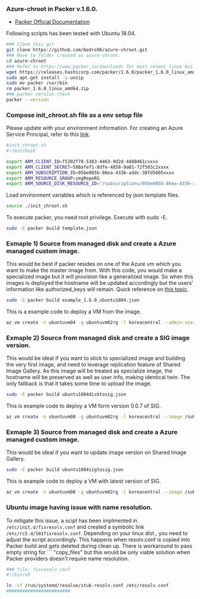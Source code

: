 ### Azure-chroot in Packer v.1.6.0.
* [Packer Official Documentation](https://www.packer.io/docs/builders/azure/chroot)

Following scripts has been tested with Ubuntu 18.04.

```bash
### Clone this git
git clone https://github.com/bedro96/azure-chroot.git
### Move to folder created as azure-chroot.
cd azure-chroot
### Refer to https://www.packer.io/downloads for most resent linux build. 
wget https://releases.hashicorp.com/packer/1.6.0/packer_1.6.0_linux_amd64.zip
sudo apt-get install -y unzip
sudo mv packer /usr/bin
rm packer_1.6.0_linux_amd64.zip
### packer version check
packer --version
```

### Compose init_chroot.sh file as a env setup file
Please update with your environment information.
For creating an Azure Service Principal, refer to this [link](https://docs.microsoft.com/en-us/cli/azure/create-an-azure-service-principal-azure-cli?view=azure-cli-latest#password-based-authentication).

```bash
#init_chroot.sh
#!/bin/bash

export ARM_CLIENT_ID=f5202f78-5383-4463-9d2d-4d88461cxxxx
export ARM_CLIENT_SECRET=580afef1-8dfe-4858-9a01-72f503c2xxxx
export ARM_SUBSCRIPTION_ID=05be085b-86ea-4336-addc-38fd5605xxxx
export ARM_RESOURCE_GROUP=imgRepoRG
export ARM_SOURCE_DISK_RESOURCE_ID="/subscriptions/05be085b-86ea-4336-addc-38fd5605xxxx/resourceGroups/UBUNTUVM02RG/providers/Microsoft.Compute/disks/ubuntuvm03_disk1_9358259837ee45f3a5bf0c9fafea1aa2"
```
Load environment variables which is referenced by json template files.
```bash
source ./init_chroot.sh
```
To execute packer, you need root privilege. Execute with sudo -E.
```bash
sudo -E packer build template.json
```

### Exmaple 1) Source from managed disk and create a Azure managed custom image.
This would be best if packer resides on one of the Azure vm which you want to make the master image from.
With this code, you would make a specialized image but it will provision like a generalized image.
So when this images is deployed the hostname will be updated accordingly but the users' information like authorized_keys will remain. 
Quick reference on [this topic](https://docs.microsoft.com/en-us/azure/virtual-machines/windows/shared-image-galleries#generalized-and-specialized-images).
```bash
sudo -E packer build example_1.6.0_ubuntu1804.json
```

This is a example code to deploy a VM from the image.
```bash
az vm create -n ubuntuvm04 -g ubuntuvm02rg -l koreacentral --admin-username kunhokoxxx --ssh-key-values @~/.ssh/id_rsa.pub --image /subscriptions/05be085b-86ea-4336-addc-38fd5605xxxx/resourceGroups/imgRepoRG/providers/Microsoft.Compute/images/ubuntu1804img-1593952516
```

### Exmaple 2) Source from managed disk and create a SIG image version.
This would be ideal if you want to stick to specialized image and building the very first image, 
and need to leverage replication feature of Shared Image Gallery.
As this image will be treated as specialize image, the hostname will be preserved as well as user info, making identical twin.
The only fallback is that it takes some time to upload the image.
```bash
sudo -E packer build ubuntu1804disktosig.json
```
This is example code to deploy a VM form version 0.0.7 of SIG.
```bash
az vm create -n ubuntuvm08 -g ubuntuvm02rg -l koreacentral --image /subscriptions/05be085b-86ea-4336-addc-38fd5605xxxx/resourcegroups/imgreporg/providers/microsoft.compute/galleries/ubuntu1804sig/images/ubuntu1804image/versions/0.0.7 --specialized
```

### Exmaple 3) Source from managed disk and create a Azure managed custom image.
This would be ideal if you want to update image version on Shared Image Gallery.
```bash
sudo -E packer build ubuntu1804sigtosig.json
```
This is example code to deploy a VM with latest version of SIG.
```bash
az vm create -n ubuntuvm08 -g ubuntuvm02rg -l koreacentral --image /subscriptions/05be085b-86ea-4336-addc-38fd5605xxxx/resourcegroups/imgreporg/providers/microsoft.compute/galleries/ubuntu1804sig/images/ubuntu1804image/versions/latest --specialized
```

### Ubuntu image having issue with name resolution.
To mitigate this issue, a scipt has been implmented in ``` /etc/init.d/fixresolv.conf ``` and created a symbolic link ```/etc/rc5.d/S01fixresolv.conf```. Depending on your linux dist., you need to adjust the script accordingly. This happens when resolv.conf is copied into Packer build and gets deleted during clean up. There is workaround to pass empty string for ``` "copy_files" but this would be only viable solution when Packer providers doesn't require name resolution.
```bash 
### file: fixresolv.conf
#!/bin/sh

ln -sf /run/systemd/resolve/stub-resolv.conf /etc/resolv.conf
########################
```